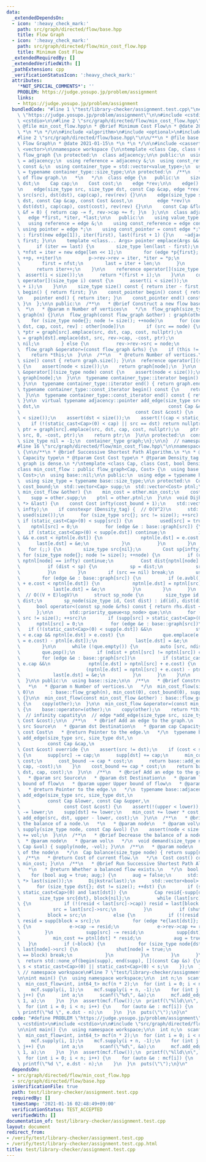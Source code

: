 ```yaml
---
data:
  _extendedDependsOn:
  - icon: ':heavy_check_mark:'
    path: src/graph/directed/flow/base.hpp
    title: Flow Graph
  - icon: ':heavy_check_mark:'
    path: src/graph/directed/flow/min_cost_flow.hpp
    title: Minimum Cost Flow
  _extendedRequiredBy: []
  _extendedVerifiedWith: []
  _pathExtension: cpp
  _verificationStatusIcon: ':heavy_check_mark:'
  attributes:
    '*NOT_SPECIAL_COMMENTS*': ''
    PROBLEM: https://judge.yosupo.jp/problem/assignment
    links:
    - https://judge.yosupo.jp/problem/assignment
  bundledCode: "#line 1 \"test/library-checker/assignment.test.cpp\"\n#define PROBLEM\
    \ \"https://judge.yosupo.jp/problem/assignment\"\n\n#include <cstdint>\n#include\
    \ <cstdio>\n\n#line 2 \"src/graph/directed/flow/min_cost_flow.hpp\"\n\n/**\n *\
    \ @file min_cost_flow.hpp\n * @brief Minimum Cost Flow\n * @date 2021-01-15\n\
    \ *\n *\n */\n\n#include <algorithm>\n#include <optional>\n#include <queue>\n\n\
    #line 2 \"src/graph/directed/flow/base.hpp\"\n\n/**\n * @file base.hpp\n * @brief\
    \ Flow Graph\n * @date 2021-01-15\n *\n *\n */\n\n#include <cassert>\n#include\
    \ <vector>\n\nnamespace workspace {\n\ntemplate <class Cap, class Cost> class\
    \ flow_graph {\n protected:\n  class adjacency;\n\n public:\n  using value_type\
    \ = adjacency;\n  using reference = adjacency &;\n  using const_reference = adjacency\
    \ const &;\n  using container_type = std::vector<value_type>;\n  using size_type\
    \ = typename container_type::size_type;\n\n protected:\n  /**\n   * @brief Edge\
    \ of flow graph.\n   *\n   */\n  class edge {\n   public:\n    size_type src,\
    \ dst;\n    Cap cap;\n    Cost cost;\n    edge *rev;\n\n    edge() = default;\n\
    \n    edge(size_type src, size_type dst, const Cap &cap, edge *rev)\n        :\
    \ src(src), dst(dst), cap(cap), rev(rev) {}\n\n    edge(size_type src, size_type\
    \ dst, const Cap &cap, const Cost &cost,\n         edge *rev)\n        : src(src),\
    \ dst(dst), cap(cap), cost(cost), rev(rev) {}\n\n    const Cap &flow(const Cap\
    \ &f = 0) { return cap -= f, rev->cap += f; }\n  };\n\n  class adjacency {\n \
    \   edge *first, *iter, *last;\n\n   public:\n    using value_type = edge;\n \
    \   using reference = edge &;\n    using const_reference = edge const &;\n   \
    \ using pointer = edge *;\n    using const_pointer = const edge *;\n\n    adjacency()\
    \ : first(new edge[1]), iter(first), last(first + 1) {}\n    ~adjacency() { delete[]\
    \ first; }\n\n    template <class... Args> pointer emplace(Args &&... args) {\n\
    \      if (iter == last) {\n        size_type len(last - first);\n        edge\
    \ *nfst = iter = new edge[len << 1];\n        for (edge *p{first}; p != last;\
    \ ++p, ++iter)\n          p->rev->rev = iter, *iter = *p;\n        delete[] first;\n\
    \        first = nfst;\n        last = iter + len;\n      }\n      *iter = edge(args...);\n\
    \      return iter++;\n    }\n\n    reference operator[](size_type i) {\n    \
    \  assert(i < size());\n      return *(first + i);\n    }\n\n    const_reference\
    \ operator[](size_type i) const {\n      assert(i < size());\n      return *(first\
    \ + i);\n    }\n\n    size_type size() const { return iter - first; }\n\n    pointer\
    \ begin() { return first; }\n    const_pointer begin() const { return first; }\n\
    \n    pointer end() { return iter; }\n    const_pointer end() const { return iter;\
    \ }\n  };\n\n public:\n  /**\n   * @brief Construct a new flow base object\n \
    \  *\n   * @param n Number of vertices\n   */\n  flow_graph(size_type n = 0) :\
    \ graph(n) {}\n\n  flow_graph(const flow_graph &other) : graph(other.size()) {\n\
    \    for (size_type node{}; node != size(); ++node)\n      for (const auto &[src,\
    \ dst, cap, cost, rev] : other[node])\n        if (src == node) {\n          edge\
    \ *ptr = graph[src].emplace(src, dst, cap, cost, nullptr);\n          ptr->rev\
    \ = graph[dst].emplace(dst, src, rev->cap, -cost, ptr);\n          rev->src =\
    \ nil;\n        } else {\n          rev->rev->src = node;\n        }\n  }\n\n\
    \  flow_graph &operator=(const flow_graph &rhs) {\n    if (this != &rhs) graph.swap(flow_graph(rhs).graph);\n\
    \    return *this;\n  }\n\n  /**\n   * @return Number of vertices.\n   */\n  size_type\
    \ size() const { return graph.size(); }\n\n  reference operator[](size_type node)\
    \ {\n    assert(node < size());\n    return graph[node];\n  }\n\n  const_reference\
    \ &operator[](size_type node) const {\n    assert(node < size());\n    return\
    \ graph[node];\n  }\n\n  typename container_type::iterator begin() { return graph.begin();\
    \ }\n\n  typename container_type::iterator end() { return graph.end(); }\n\n \
    \ typename container_type::const_iterator begin() const {\n    return graph.begin();\n\
    \  }\n\n  typename container_type::const_iterator end() const { return graph.end();\
    \ }\n\n  virtual typename adjacency::pointer add_edge(size_type src, size_type\
    \ dst,\n                                               const Cap &cap,\n     \
    \                                          const Cost &cost) {\n    assert(src\
    \ < size());\n    assert(dst < size());\n    assert(!(cap < static_cast<Cap>(0)));\n\
    \    if (!(static_cast<Cap>(0) < cap) || src == dst) return nullptr;\n    auto\
    \ ptr = graph[src].emplace(src, dst, cap, cost, nullptr);\n    ptr->rev = graph[dst].emplace(dst,\
    \ src, 0, -cost, ptr);\n    return ptr;\n  }\n\n protected:\n  constexpr static\
    \ size_type nil = -1;\n  container_type graph;\n};\n\n}  // namespace workspace\n\
    #line 16 \"src/graph/directed/flow/min_cost_flow.hpp\"\n\nnamespace workspace\
    \ {\n\n/**\n * @brief Successive Shortest Path Algorithm.\n *\n * @tparam Cap\
    \ Capacity type\n * @tparam Cost Cost type\n * @tparam Density_tag Whether the\
    \ graph is dense.\n */\ntemplate <class Cap, class Cost, bool Density_tag = false>\n\
    class min_cost_flow : public flow_graph<Cap, Cost> {\n  using base = flow_graph<Cap,\
    \ Cost>;\n  using base::nil;\n\n public:\n  using edge = typename base::edge;\n\
    \  using size_type = typename base::size_type;\n\n protected:\n  Cost min_cost,\
    \ cost_bound;\n  std::vector<Cap> supp;\n  std::vector<Cost> ptnl;\n\n  void copy(const\
    \ min_cost_flow &other) {\n    min_cost = other.min_cost;\n    cost_bound = other.cost_bound;\n\
    \    supp = other.supp;\n    ptnl = other.ptnl;\n  }\n\n  void Dijkstra(std::vector<edge\
    \ *> &last) {\n    const Cost infty(cost_bound + 1);\n    std::vector<Cost> nptnl(size(),\
    \ infty);\n    if constexpr (Density_tag) {  // O(V^2)\n      std::vector<bool>\
    \ used(size());\n      for (size_type src{}; src != size(); ++src) {\n       \
    \ if (static_cast<Cap>(0) < supp[src]) {\n          used[src] = true;\n      \
    \    nptnl[src] = 0;\n          for (edge &e : base::graph[src]) {\n         \
    \   if (static_cast<Cap>(0) < supp[e.dst]) continue;\n            if (e.avbl()\
    \ && e.cost < nptnl[e.dst]) {\n              nptnl[e.dst] = e.cost;\n        \
    \      last[e.dst] = &e;\n            }\n          }\n        }\n      }\n   \
    \   for (;;) {\n        size_type src{nil};\n        Cost sp{infty};\n       \
    \ for (size_type node{}; node != size(); ++node) {\n          if (used[node] ||\
    \ nptnl[node] == infty) continue;\n          Cost dist{nptnl[node] - ptnl[node]};\n\
    \          if (dist < sp) {\n            sp = dist;\n            src = node;\n\
    \          }\n        }\n        if (src == nil) break;\n        used[src] = true;\n\
    \        for (edge &e : base::graph[src]) {\n          if (e.avbl() && nptnl[src]\
    \ + e.cost < nptnl[e.dst]) {\n            nptnl[e.dst] = nptnl[src] + e.cost;\n\
    \            last[e.dst] = &e;\n          }\n        }\n      }\n    } else {\
    \  // O((V + E)logV)\n      struct sp_node {\n        size_type id;\n        Cost\
    \ dist;\n        sp_node(size_type id, Cost dist) : id(id), dist(dist) {}\n  \
    \      bool operator<(const sp_node &rhs) const { return rhs.dist < dist; }\n\
    \      };\n\n      std::priority_queue<sp_node> que;\n\n      for (size_type src{};\
    \ src != size(); ++src)\n        if (supp[src] > static_cast<Cap>(0)) {\n    \
    \      nptnl[src] = 0;\n          for (edge &e : base::graph[src])\n         \
    \   if (!(static_cast<Cap>(0) < supp[e.dst]) &&\n                static_cast<Cap>(0)\
    \ < e.cap && nptnl[e.dst] > e.cost) {\n              que.emplace(e.dst, (nptnl[e.dst]\
    \ = e.cost) - ptnl[e.dst]);\n              last[e.dst] = &e;\n            }\n\
    \        }\n\n      while (!que.empty()) {\n        auto [src, ndist] = que.top();\n\
    \        que.pop();\n        if (ndist + ptnl[src] != nptnl[src]) continue;\n\
    \        for (edge &e : base::graph[src])\n          if (static_cast<Cap>(0) <\
    \ e.cap &&\n              nptnl[e.dst] > nptnl[src] + e.cost) {\n            que.emplace(e.dst,\n\
    \                        (nptnl[e.dst] = nptnl[src] + e.cost) - ptnl[e.dst]);\n\
    \            last[e.dst] = &e;\n          }\n      }\n    }\n\n    ptnl.swap(nptnl);\n\
    \  }\n\n public:\n  using base::size;\n\n  /**\n   * @brief Construct a new object\n\
    \   *\n   * @param n Number of vertices.\n   */\n  min_cost_flow(size_type n =\
    \ 0)\n      : base::flow_graph(n), min_cost(0), cost_bound(0), supp(n), ptnl(n)\
    \ {}\n\n  min_cost_flow(const min_cost_flow &other) : base::flow_graph(other)\
    \ {\n    copy(other);\n  }\n\n  min_cost_flow &operator=(const min_cost_flow &other)\
    \ {\n    base::operator=(other);\n    copy(other);\n    return *this;\n  }\n\n\
    \  // infinity capatity\n  // edge *add_edge(size_type src, size_type dst, const\
    \ Cost &cost);\n\n  /**\n   * @brief Add an edge to the graph.\n   *\n   * @param\
    \ src Source\n   * @param dst Destination\n   * @param cap Capacity\n   * @param\
    \ cost Cost\n   * @return Pointer to the edge.\n   */\n  typename base::adjacency::pointer\
    \ add_edge(size_type src, size_type dst,\n                                   \
    \          const Cap &cap,\n                                             const\
    \ Cost &cost) override {\n    assert(src != dst);\n    if (cost < static_cast<Cost>(0))\
    \ {\n      supp[src] -= cap;\n      supp[dst] += cap;\n      min_cost += cap *\
    \ cost;\n      cost_bound -= cap * cost;\n      return base::add_edge(dst, src,\
    \ cap, -cost);\n    }\n    cost_bound += cap * cost;\n    return base::add_edge(src,\
    \ dst, cap, cost);\n  }\n\n  /**\n   * @brief Add an edge to the graph.\n   *\n\
    \   * @param src Source\n   * @param dst Destination\n   * @param lower Lower\
    \ bound of flow\n   * @param upper Upper bound of flow\n   * @param cost Cost\n\
    \   * @return Pointer to the edge.\n   */\n  typename base::adjacency::pointer\
    \ add_edge(size_type src, size_type dst,\n                                   \
    \          const Cap &lower, const Cap &upper,\n                             \
    \                const Cost &cost) {\n    assert(!(upper < lower));\n    supp[src]\
    \ -= lower;\n    supp[dst] += lower;\n    min_cost += lower * cost;\n    return\
    \ add_edge(src, dst, upper - lower, cost);\n  }\n\n  /**\n   * @brief Increase\
    \ the balance of a node.\n   *\n   * @param node\n   * @param vol\n   */\n  void\
    \ supply(size_type node, const Cap &vol) {\n    assert(node < size());\n    supp[node]\
    \ += vol;\n  }\n\n  /**\n   * @brief Decrease the balance of a node.\n   *\n \
    \  * @param node\n   * @param vol\n   */\n  void demand(size_type node, const\
    \ Cap &vol) { supply(node, -vol); }\n\n  /**\n   * @param node\n   * @return Balance\
    \ of the node\n   */\n  Cap balance(size_type node) { return supp[node]; }\n\n\
    \  /**\n   * @return Cost of current flow.\n   */\n  Cost cost() const { return\
    \ min_cost; }\n\n  /**\n   * @brief Run Successive Shortest Path Algorithm.\n\
    \   *\n   * @return Whether a balanced flow exists.\n   */\n  bool flow() {\n\
    \    for (bool aug = true; aug;) {\n      aug = false;\n      std::vector<edge\
    \ *> last(size());\n      Dijkstra(last);\n      std::vector<bool> shut(size());\n\
    \      for (size_type dst{}; dst != size(); ++dst) {\n        if (supp[dst] <\
    \ static_cast<Cap>(0) and last[dst]) {\n          Cap resid{-supp[dst]};\n   \
    \       size_type src{dst}, block{nil};\n          while (last[src] && !shut[src])\
    \ {\n            if (!(resid < last[src]->cap)) resid = last[block = src]->cap;\n\
    \            src = last[src]->src;\n          }\n          if (shut[src])\n  \
    \          block = src;\n          else {\n            if (!(resid < supp[src]))\
    \ resid = supp[block = src];\n            for (edge *e{last[dst]}; e; e = last[e->src])\
    \ {\n              e->cap -= resid;\n              e->rev->cap += resid;\n   \
    \         }\n            supp[src] -= resid;\n            supp[dst] += resid;\n\
    \            min_cost += ptnl[dst] * resid;\n            aug = true;\n       \
    \   }\n          if (~block) {\n            for (size_type node{dst};; node =\
    \ last[node]->src) {\n              shut[node] = true;\n              if (node\
    \ == block) break;\n            }\n          }\n        }\n      }\n    }\n  \
    \  return std::none_of(begin(supp), end(supp), [](const Cap &s) {\n      return\
    \ s < static_cast<Cap>(0) || static_cast<Cap>(0) < s;\n    });\n  }\n};\n\n} \
    \ // namespace workspace\n#line 7 \"test/library-checker/assignment.test.cpp\"\
    \n\nint main() {\n  using namespace workspace;\n\n  int n;\n  scanf(\"%d\", &n);\n\
    \  min_cost_flow<int, int64_t> mcf(n * 2);\n  for (int i = 0; i < n; i++) {\n\
    \    mcf.supply(i, 1);\n    mcf.supply(i + n, -1);\n    for (int j = 0; j < n;\
    \ j++) {\n      int a;\n      scanf(\"%d\", &a);\n      mcf.add_edge(i, j + n,\
    \ 1, a);\n    }\n  }\n  assert(mcf.flow());\n  printf(\"%lld\\n\", mcf.cost());\n\
    \  for (int i = 0; i < n; i++) {\n    for (auto &e : mcf[i]) {\n      if (!e.cap)\
    \ printf(\"%d \", e.dst - n);\n    }\n  }\n  puts(\"\");\n}\n"
  code: "#define PROBLEM \"https://judge.yosupo.jp/problem/assignment\"\n\n#include\
    \ <cstdint>\n#include <cstdio>\n\n#include \"src/graph/directed/flow/min_cost_flow.hpp\"\
    \n\nint main() {\n  using namespace workspace;\n\n  int n;\n  scanf(\"%d\", &n);\n\
    \  min_cost_flow<int, int64_t> mcf(n * 2);\n  for (int i = 0; i < n; i++) {\n\
    \    mcf.supply(i, 1);\n    mcf.supply(i + n, -1);\n    for (int j = 0; j < n;\
    \ j++) {\n      int a;\n      scanf(\"%d\", &a);\n      mcf.add_edge(i, j + n,\
    \ 1, a);\n    }\n  }\n  assert(mcf.flow());\n  printf(\"%lld\\n\", mcf.cost());\n\
    \  for (int i = 0; i < n; i++) {\n    for (auto &e : mcf[i]) {\n      if (!e.cap)\
    \ printf(\"%d \", e.dst - n);\n    }\n  }\n  puts(\"\");\n}\n"
  dependsOn:
  - src/graph/directed/flow/min_cost_flow.hpp
  - src/graph/directed/flow/base.hpp
  isVerificationFile: true
  path: test/library-checker/assignment.test.cpp
  requiredBy: []
  timestamp: '2021-01-16 02:48:49+09:00'
  verificationStatus: TEST_ACCEPTED
  verifiedWith: []
documentation_of: test/library-checker/assignment.test.cpp
layout: document
redirect_from:
- /verify/test/library-checker/assignment.test.cpp
- /verify/test/library-checker/assignment.test.cpp.html
title: test/library-checker/assignment.test.cpp
---
```

